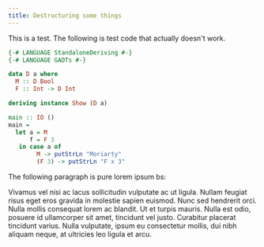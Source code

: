 ```yaml
---
title: Destructuring some things
---
```


This is a test. The following is test code that actually doesn't work.

```haskell
{-# LANGUAGE StandaloneDeriving #-}
{-# LANGUAGE GADTs #-}

data D a where
  M :: D Bool
  F :: Int -> D Int

deriving instance Show (D a)

main :: IO ()
main =
  let a = M
      f = F 3
   in case a of
        M -> putStrLn "Moriarty"
        (F 3) -> putStrLn "F x 3"
```

The following paragraph is pure lorem ipsum bs:

Vivamus vel nisi ac lacus sollicitudin vulputate
ac ut ligula. Nullam feugiat risus eget eros gravida in molestie sapien euismod.
Nunc sed hendrerit orci. Nulla mollis consequat lorem ac blandit. Ut et turpis
mauris. Nulla est odio, posuere id ullamcorper sit amet, tincidunt vel justo.
Curabitur placerat tincidunt varius. Nulla vulputate, ipsum eu consectetur
mollis, dui nibh aliquam neque, at ultricies leo ligula et arcu.
